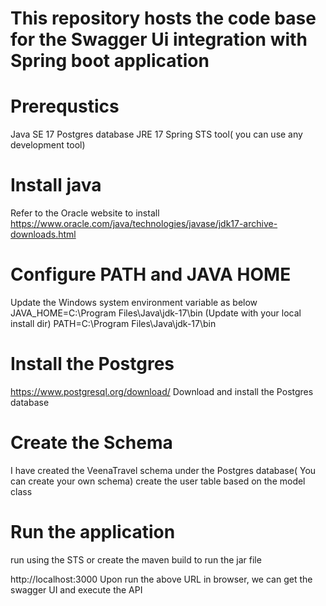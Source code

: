 # This repository hosts the code base for the Swagger Ui integration with Spring boot application
# Prerequstics
  Java SE 17
  Postgres database
  JRE 17
  Spring STS tool( you can use any development tool)
# Install java
  Refer to the Oracle website to install
  https://www.oracle.com/java/technologies/javase/jdk17-archive-downloads.html

# Configure PATH and JAVA HOME
  Update the Windows system environment variable as below
  JAVA_HOME=C:\Program Files\Java\jdk-17\bin (Update with your local install dir)
  PATH=C:\Program Files\Java\jdk-17\bin
 # Install the Postgres
   https://www.postgresql.org/download/ 
   Download and install the Postgres database
 # Create the Schema
   I have created the VeenaTravel schema under the Postgres database( You can create your own schema)
   create the user table based on the model class
 # Run the application
   run using the STS or create the maven build to run the jar file

   http://localhost:3000
   Upon run the above URL in browser, we can get the swagger UI and execute the API 
   
